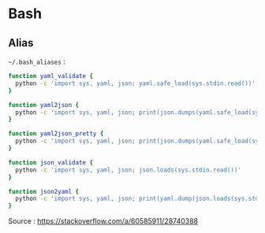 
# Bash

## Alias

`~/.bash_aliases` :

```bash
function yaml_validate {
  python -c 'import sys, yaml, json; yaml.safe_load(sys.stdin.read())'
}

function yaml2json {
  python -c 'import sys, yaml, json; print(json.dumps(yaml.safe_load(sys.stdin.read())))'
}

function yaml2json_pretty {
  python -c 'import sys, yaml, json; print(json.dumps(yaml.safe_load(sys.stdin.read()), indent=2, sort_keys=False))'
}

function json_validate {
  python -c 'import sys, yaml, json; json.loads(sys.stdin.read())'
}

function json2yaml {
  python -c 'import sys, yaml, json; print(yaml.dump(json.loads(sys.stdin.read())))'
}
```

Source : <https://stackoverflow.com/a/60585911/28740388>
